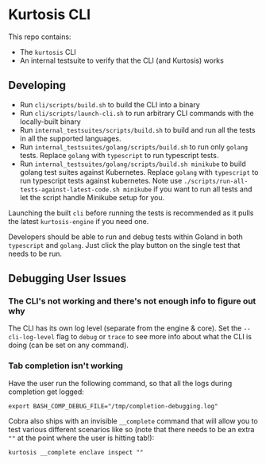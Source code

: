 Kurtosis CLI
============
This repo contains:
* The `kurtosis` CLI
* An internal testsuite to verify that the CLI (and Kurtosis) works

Developing
----------
* Run `cli/scripts/build.sh` to build the CLI into a binary
* Run `cli/scripts/launch-cli.sh` to run arbitrary CLI commands with the locally-built binary
* Run `internal_testsuites/scripts/build.sh` to build and run all the tests in all the supported languages.
* Run `internal_testsuites/golang/scripts/build.sh` to run only `golang` tests. Replace `golang` with `typescript` to run typescript tests.
* Run `internal_testsuites/golang/scripts/build.sh minikube` to build golang test suites against Kubernetes. Replace `golang` with `typescript` to run typescript tests against kubernetes. Note use `./scripts/run-all-tests-against-latest-code.sh minikube` if you want to run all tests and let the script handle Minikube setup for you.

Launching the built `cli` before running the tests is recommended as it pulls the latest `kurtosis-engine` if you need one.

Developers should be able to run and debug tests within Goland in both `typescript` and `golang`. Just click the play button on the single test that needs to be run.

Debugging User Issues
---------------------
### The CLI's not working and there's not enough info to figure out why
The CLI has its own log level (separate from the engine & core). Set the `--cli-log-level` flag to `debug` or `trace` to see more info about what the CLI is doing (can be set on any command).

### Tab completion isn't working
Have the user run the following command, so that all the logs during completion get logged:

```
export BASH_COMP_DEBUG_FILE="/tmp/completion-debugging.log"
```

Cobra also ships with an invisible `__complete` command that will allow you to test various different scenarios like so (note that there needs to be an extra `""` at the point where the user is hitting tab!):

```
kurtosis __complete enclave inspect ""
```
